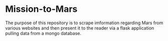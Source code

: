 # Mission-to-Mars

The purpose of this repository is to scrape imformation regarding Mars from various websites and then present it to the reader via a flask application pulling data from a mongo database.
